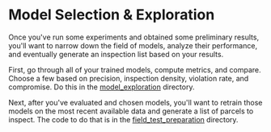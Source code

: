 # Model Selection & Exploration
Once you've run some experiments and obtained some preliminary results, you'll 
want to narrow down the field of models, analyze their performance, and 
eventually generate an inspection list based on your results.

First, go through all of your trained models, compute metrics, and compare.
Choose a few based on precision, inspection density, violation rate,
and compromise. Do this in the [model_exploration](model_exploration/)
directory.

Next, after you've evaluated and chosen models, you'll want to retrain those
models on the most recent available data and generate a list of parcels
to inspect. The code to do that is in the [field_test_preparation](field_test_preparation/)
directory. 